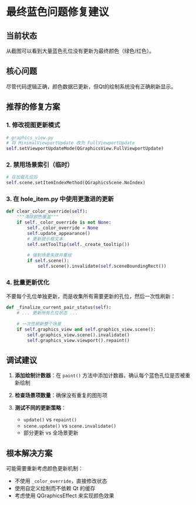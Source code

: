 # 最终蓝色问题修复建议

## 当前状态
从截图可以看到大量蓝色孔位没有更新为最终颜色（绿色/红色）。

## 核心问题
尽管代码逻辑正确，颜色数据已更新，但Qt的绘制系统没有正确刷新显示。

## 推荐的修复方案

### 1. 修改视图更新模式
```python
# graphics_view.py
# 将 MinimalViewportUpdate 改为 FullViewportUpdate
self.setViewportUpdateMode(QGraphicsView.FullViewportUpdate)
```

### 2. 禁用场景索引（临时）
```python
# 在加载孔位后
self.scene.setItemIndexMethod(QGraphicsScene.NoIndex)
```

### 3. 在 hole_item.py 中使用更激进的更新
```python
def clear_color_override(self):
    """清除颜色覆盖"""
    if self._color_override is not None:
        self._color_override = None
        self.update_appearance()
        # 更新提示框文本
        self.setToolTip(self._create_tooltip())
        
        # 强制场景失效并重绘
        if self.scene():
            self.scene().invalidate(self.sceneBoundingRect())
```

### 4. 批量更新优化
不要每个孔位单独更新，而是收集所有需要更新的孔位，然后一次性刷新：

```python
def _finalize_current_pair_status(self):
    # ... 更新所有孔位状态 ...
    
    # 一次性刷新整个场景
    if self.graphics_view and self.graphics_view.scene():
        self.graphics_view.scene().invalidate()
        self.graphics_view.viewport().repaint()
```

## 调试建议

1. **添加绘制计数器**：在 `paint()` 方法中添加计数器，确认每个蓝色孔位是否被重新绘制

2. **检查场景项数量**：确保没有重复的图形项

3. **测试不同的更新策略**：
   - `update()` vs `repaint()`
   - `scene.update()` vs `scene.invalidate()`
   - 部分更新 vs 全场景更新

## 根本解决方案

可能需要重新考虑颜色更新机制：
- 不使用 `_color_override`，直接修改状态
- 使用自定义绘制而不依赖 Qt 的缓存
- 考虑使用 QGraphicsEffect 来实现颜色效果